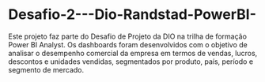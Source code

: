 # Desafio-2---Dio-Randstad-PowerBI-
Este projeto faz parte do Desafio de Projeto da DIO na trilha de formação Power BI Analyst. Os dashboards foram desenvolvidos com o objetivo de analisar o desempenho comercial da empresa em termos de vendas, lucros, descontos e unidades vendidas, segmentados por produto, país, período e segmento de mercado.

